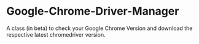 # Google-Chrome-Driver-Manager
A class (in beta) to check your Google Chrome Version and download the respective latest chromedriver version.
